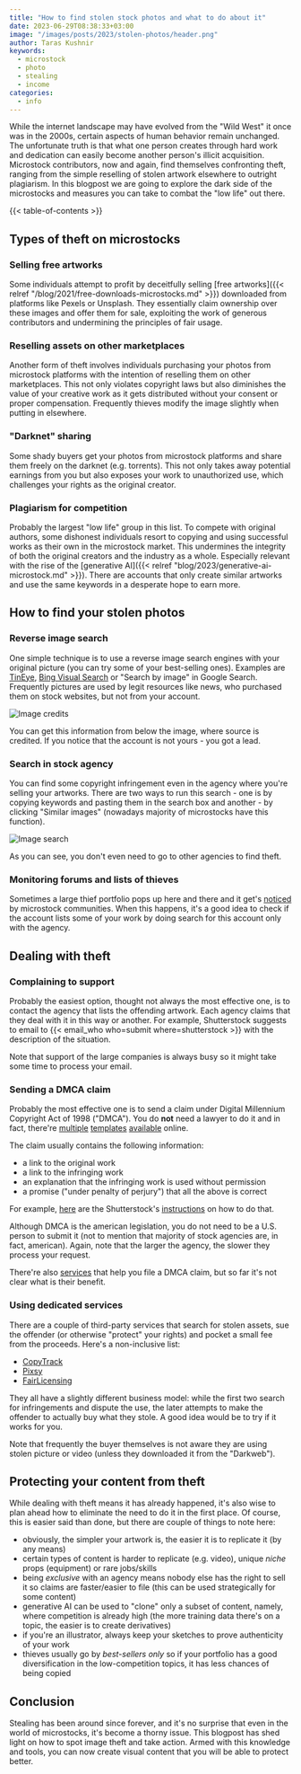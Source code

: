 ```yaml
---
title: "How to find stolen stock photos and what to do about it"
date: 2023-06-29T08:38:33+03:00
image: "/images/posts/2023/stolen-photos/header.png"
author: Taras Kushnir
keywords:
  - microstock
  - photo
  - stealing
  - income
categories:
  - info
---
```


While the internet landscape may have evolved from the "Wild West" it once was in the 2000s, certain aspects of human behavior remain unchanged. The unfortunate truth is that what one person creates through hard work and dedication can easily become another person's illicit acquisition. Microstock contributors, now and again, find themselves confronting theft, ranging from the simple reselling of stolen artwork elsewhere to outright plagiarism. In this blogpost we are going to explore the dark side of the microstocks and measures you can take to combat the "low life" out there.

{{< table-of-contents >}}

## Types of theft on microstocks

### Selling free artworks

Some individuals attempt to profit by deceitfully selling [free artworks]({{< relref "/blog/2021/free-downloads-microstocks.md" >}}) downloaded from platforms like Pexels or Unsplash. They essentially claim ownership over these images and offer them for sale, exploiting the work of generous contributors and undermining the principles of fair usage.

### Reselling assets on other marketplaces

Another form of theft involves individuals purchasing your photos from microstock platforms with the intention of reselling them on other marketplaces. This not only violates copyright laws but also diminishes the value of your creative work as it gets distributed without your consent or proper compensation. Frequently thieves modify the image slightly when putting in elsewhere.

### "Darknet" sharing

Some shady buyers get your photos from microstock platforms and share them freely on the darknet (e.g. torrents). This not only takes away potential earnings from you but also exposes your work to unauthorized use, which challenges your rights as the original creator.

### Plagiarism for competition

Probably the largest "low life" group in this list. To compete with original authors, some dishonest individuals resort to copying and using successful works as their own in the microstock market. This undermines the integrity of both the original creators and the industry as a whole. Especially relevant with the rise of the [generative AI]({{< relref "blog/2023/generative-ai-microstock.md" >}}). There are accounts that only create similar artworks and use the same keywords in a desperate hope to earn more.

## How to find your stolen photos

### Reverse image search

One simple technique is to use a reverse image search engines with your original picture (you can try some of your best-selling ones). Examples are [TinEye](https://tineye.com/), [Bing Visual Search](https://www.bing.com/visualsearch) or "Search by image" in Google Search. Frequently pictures are used by legit resources like news, who purchased them on stock websites, but not from your account.

![Image credits](/images/posts/2023/stolen-photos/image-credits.jpg "Note image credit in the lower right corner")

You can get this information from below the image, where source is credited. If you notice that the account is not yours - you got a lead.

### Search in stock agency

You can find some copyright infringement even in the agency where you're selling your artworks. There are two ways to run this search - one is by copying keywords and pasting them in the search box and another - by clicking "Similar images" (nowadays majority of microstocks have this function).

![Image search](/images/posts/2023/stolen-photos/search-keywords.jpg "Original image (left) and thief (right). Search by keywords")

As you can see, you don't even need to go to other agencies to find theft.

### Monitoring forums and lists of thieves

Sometimes a large thief portfolio pops up here and there and it get's [noticed](https://www.microstockgroup.com/general-stock-discussion/thief-account-on-shutterstock/) by microstock communities. When this happens, it's a good idea to check if the account lists some of your work by doing search for this account only with the agency.

## Dealing with theft

### Complaining to support

Probably the easiest option, thought not always the most effective one, is to contact the agency that lists the offending artwork. Each agency claims that they deal with it in this way or another. For example, Shutterstock suggests to email to {{< email_who who=submit where=shutterstock >}} with the description of the situation.

Note that support of the large companies is always busy so it might take some time to process your email.

### Sending a DMCA claim

Probably the most effective one is to send a claim under Digital Millennium Copyright Act of 1998 ("DMCA"). You do **not** need a lawyer to do it and in fact, there're [multiple](https://library.georgetown.edu/copyright/dmca-takedown) [templates](https://www.minclaw.com/wp-content/uploads/2021/04/Sample-DMCA-Takedown-Notice.pdf) [available](https://www.nolo.com/legal-encyclopedia/preparing-dmca-takedown-notice.html) online.

The claim usually contains the following information:

- a link to the original work
- a link to the infringing work
- an explanation that the infringing work is used without permission
- a promise ("under penalty of perjury") that all the above is correct

For example, [here](https://www.shutterstock.com/terms/dmca-notice) are the Shutterstock's [instructions](https://www.shutterstock.com/blog/protecting-your-content) on how to do that.

Although DMCA is the american legislation, you do not need to be a U.S. person to submit it (not to mention that majority of stock agencies are, in fact, american). Again, note that the larger the agency, the slower they process your request.

There're also [services](https://www.dmca.com/FAQ/How-can-I-file-a-DMCA-Takedown-Notice) that help you file a DMCA claim, but so far it's not clear what is their benefit.

### Using dedicated services

There are a couple of third-party services that search for stolen assets, sue the offender (or otherwise "protect" your rights) and pocket a small fee from the proceeds. Here's a non-inclusive list:

- [CopyTrack](https://www.copytrack.com/)
- [Pixsy](https://www.pixsy.com/)
- [FairLicensing](https://www.fairlicensing.com/en/)

They all have a slightly different business model: while the first two search for infringements and dispute the use, the later attempts to make the offender to actually buy what they stole. A good idea would be to try if it works for you.

Note that frequently the buyer themselves is not aware they are using stolen picture or video (unless they downloaded it from the "Darkweb").

## Protecting your content from theft

While dealing with theft means it has already happened, it's also wise to plan ahead how to eliminate the need to do it in the first place. Of course, this is easier said than done, but there are couple of things to note here:

- obviously, the simpler your artwork is, the easier it is to replicate it (by any means)
- certain types of content is harder to replicate (e.g. video), unique _niche_ props (equipment) or rare jobs/skills
- being _exclusive_ with an agency means nobody else has the right to sell it so claims are faster/easier to file (this can be used strategically for some content)
- generative AI can be used to "clone" only a subset of content, namely, where competition is already high (the more training data there's on a topic, the easier is to create derivatives)
- if you're an illustrator, always keep your sketches to prove authenticity of your work
- thieves usually go by _best-sellers only_ so if your portfolio has a good diversification in the low-competition topics, it has less chances of being copied

## Conclusion

Stealing has been around since forever, and it's no surprise that even in the world of microstocks, it's become a thorny issue. This blogpost has shed light on how to spot image theft and take action. Armed with this knowledge and tools, you can now create visual content that you will be able to protect better.